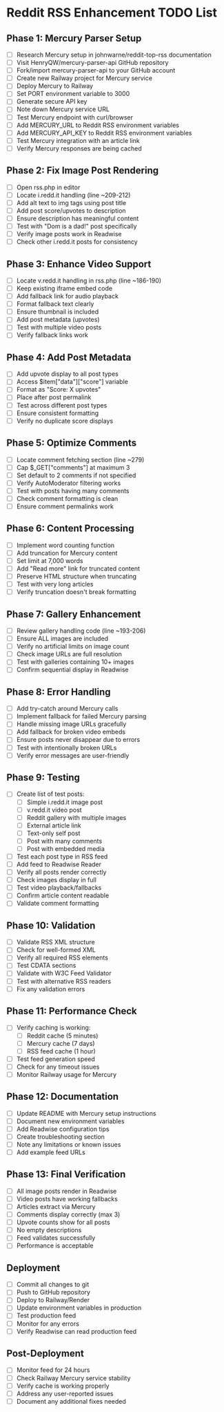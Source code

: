 # Reddit RSS Enhancement TODO List

## Phase 1: Mercury Parser Setup
- [ ] Research Mercury setup in johnwarne/reddit-top-rss documentation
- [ ] Visit HenryQW/mercury-parser-api GitHub repository
- [ ] Fork/import mercury-parser-api to your GitHub account
- [ ] Create new Railway project for Mercury service
- [ ] Deploy Mercury to Railway
- [ ] Set PORT environment variable to 3000
- [ ] Generate secure API key
- [ ] Note down Mercury service URL
- [ ] Test Mercury endpoint with curl/browser
- [ ] Add MERCURY_URL to Reddit RSS environment variables
- [ ] Add MERCURY_API_KEY to Reddit RSS environment variables
- [ ] Test Mercury integration with an article link
- [ ] Verify Mercury responses are being cached

## Phase 2: Fix Image Post Rendering
- [ ] Open rss.php in editor
- [ ] Locate i.redd.it handling (line ~209-212)
- [ ] Add alt text to img tags using post title
- [ ] Add post score/upvotes to description
- [ ] Ensure description has meaningful content
- [ ] Test with "Dom is a dad!" post specifically
- [ ] Verify image posts work in Readwise
- [ ] Check other i.redd.it posts for consistency

## Phase 3: Enhance Video Support
- [ ] Locate v.redd.it handling in rss.php (line ~186-190)
- [ ] Keep existing iframe embed code
- [ ] Add fallback link for audio playback
- [ ] Format fallback text clearly
- [ ] Ensure thumbnail is included
- [ ] Add post metadata (upvotes)
- [ ] Test with multiple video posts
- [ ] Verify fallback links work

## Phase 4: Add Post Metadata
- [ ] Add upvote display to all post types
- [ ] Access $item["data"]["score"] variable
- [ ] Format as "Score: X upvotes"
- [ ] Place after post permalink
- [ ] Test across different post types
- [ ] Ensure consistent formatting
- [ ] Verify no duplicate score displays

## Phase 5: Optimize Comments
- [ ] Locate comment fetching section (line ~279)
- [ ] Cap $_GET["comments"] at maximum 3
- [ ] Set default to 2 comments if not specified
- [ ] Verify AutoModerator filtering works
- [ ] Test with posts having many comments
- [ ] Check comment formatting is clean
- [ ] Ensure comment permalinks work

## Phase 6: Content Processing
- [ ] Implement word counting function
- [ ] Add truncation for Mercury content
- [ ] Set limit at 7,000 words
- [ ] Add "Read more" link for truncated content
- [ ] Preserve HTML structure when truncating
- [ ] Test with very long articles
- [ ] Verify truncation doesn't break formatting

## Phase 7: Gallery Enhancement
- [ ] Review gallery handling code (line ~193-206)
- [ ] Ensure ALL images are included
- [ ] Verify no artificial limits on image count
- [ ] Check image URLs are full resolution
- [ ] Test with galleries containing 10+ images
- [ ] Confirm sequential display in Readwise

## Phase 8: Error Handling
- [ ] Add try-catch around Mercury calls
- [ ] Implement fallback for failed Mercury parsing
- [ ] Handle missing image URLs gracefully
- [ ] Add fallback for broken video embeds
- [ ] Ensure posts never disappear due to errors
- [ ] Test with intentionally broken URLs
- [ ] Verify error messages are user-friendly

## Phase 9: Testing
- [ ] Create list of test posts:
  - [ ] Simple i.redd.it image post
  - [ ] v.redd.it video post
  - [ ] Reddit gallery with multiple images
  - [ ] External article link
  - [ ] Text-only self post
  - [ ] Post with many comments
  - [ ] Post with embedded media
- [ ] Test each post type in RSS feed
- [ ] Add feed to Readwise Reader
- [ ] Verify all posts render correctly
- [ ] Check images display in full
- [ ] Test video playback/fallbacks
- [ ] Confirm article content readable
- [ ] Validate comment formatting

## Phase 10: Validation
- [ ] Validate RSS XML structure
- [ ] Check for well-formed XML
- [ ] Verify all required RSS elements
- [ ] Test CDATA sections
- [ ] Validate with W3C Feed Validator
- [ ] Test with alternative RSS readers
- [ ] Fix any validation errors

## Phase 11: Performance Check
- [ ] Verify caching is working:
  - [ ] Reddit cache (5 minutes)
  - [ ] Mercury cache (7 days)
  - [ ] RSS feed cache (1 hour)
- [ ] Test feed generation speed
- [ ] Check for any timeout issues
- [ ] Monitor Railway usage for Mercury

## Phase 12: Documentation
- [ ] Update README with Mercury setup instructions
- [ ] Document new environment variables
- [ ] Add Readwise configuration tips
- [ ] Create troubleshooting section
- [ ] Note any limitations or known issues
- [ ] Add example feed URLs

## Phase 13: Final Verification
- [ ] All image posts render in Readwise
- [ ] Video posts have working fallbacks
- [ ] Articles extract via Mercury
- [ ] Comments display correctly (max 3)
- [ ] Upvote counts show for all posts
- [ ] No empty descriptions
- [ ] Feed validates successfully
- [ ] Performance is acceptable

## Deployment
- [ ] Commit all changes to git
- [ ] Push to GitHub repository
- [ ] Deploy to Railway/Render
- [ ] Update environment variables in production
- [ ] Test production feed
- [ ] Monitor for any errors
- [ ] Verify Readwise can read production feed

## Post-Deployment
- [ ] Monitor feed for 24 hours
- [ ] Check Railway Mercury service stability
- [ ] Verify cache is working properly
- [ ] Address any user-reported issues
- [ ] Document any additional fixes needed